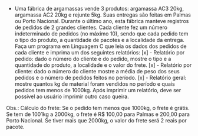 * Uma fábrica de argamassas vende 3 produtos: argamassa AC3 20kg, argamassa AC2 20kg e rejunte
5kg.
Suas entregas são feitas em Palmas ou Porto Nacional.
Durante o último ano, esta fábrica manteve registros de pedidos de 2 grandes clientes. 
Cada cliente fez um número indeterminado de pedidos (no máximo 10), sendo que cada pedido tem o tipo do produto, a quantidade de pacotes e a localidade da entrega.
Faça um programa em Linguagem C que leia os dados dos pedidos de cada cliente e imprima um
dos seguintes relatórios:
[x] - Relatório por pedido: dado o número do cliente e do pedido, mostre o tipo e a quantidade do
produto, a localidade e o valor do frete.
[x] - Relatório por cliente: dado o número do cliente mostre a média de peso dos seus pedidos e o
número de pedidos feitos no período.
[x] - Relatório geral: mostre quantos kg de material foram vendidos no período e quais pedidos
tem menos de 1000kg.
Após imprimir um relatório, deve ser possível ao usuário imprimir outro caso queira.


Obs.: 
Cálculo do frete: Se o pedido tem menos que 1000kg, o frete é grátis. Se tem de 1001kg a 2000kg, o
frete é R$ 100,00 para Palmas e 200,00 para Porto Nacional. Se tiver mais que 2000kg, o valor do
frete será 2 reais por pacote.